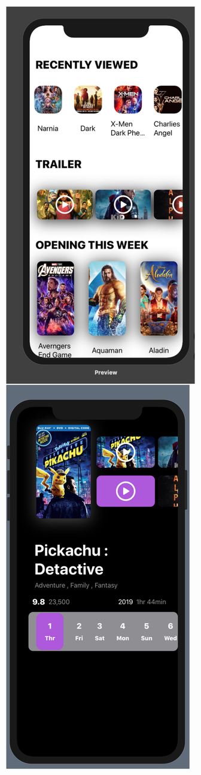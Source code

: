 

![](/Screenshots/Screen%20Shot%202019-12-01%20at%202.17.25%20PM.png)
![](/Screenshots/Screen%20Shot%202019-12-01%20at%202.17.51%20PM.png)
